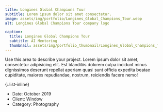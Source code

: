 ```yaml
---
title: Longines Global Champions Tour
subtitle: Lorem ipsum dolor sit amet consectetur.
image: assets/img/portfolio/Longines_Global_Champions_Tour.webp
alt: Longines Global Champions Tour company logo

caption:
  title: Longines Global Champions Tour
  subtitle: AI Mentoring
  thumbnail: assets/img/portfolio_thumbnail/Longines_Global_Champions_Tour.webp
---
```

Use this area to describe your project. Lorem ipsum dolor sit amet, consectetur adipisicing elit. Est blanditiis dolorem culpa incidunt minus dignissimos deserunt repellat aperiam quasi sunt officia expedita beatae cupiditate, maiores repudiandae, nostrum, reiciendis facere nemo!

{:.list-inline}
- Date: October 2019
- Client: Window
- Category: Photography

